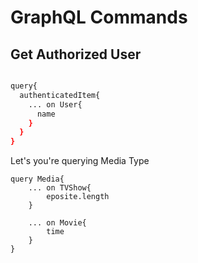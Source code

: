 # GraphQL Commands

## Get Authorized User

```bash

query{
  authenticatedItem{
    ... on User{
      name
    }
  }
}

```

Let's you're querying Media Type

```
query Media{
    ... on TVShow{
        eposite.length
    }

    ... on Movie{
        time
    }
}
```

